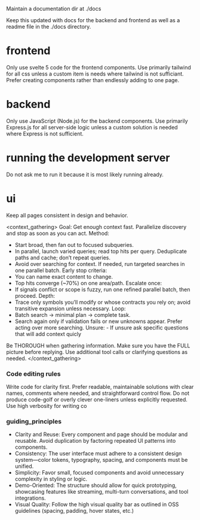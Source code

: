 Maintain a documentation dir at ./docs

Keep this updated with docs for the backend and frontend as well as a readme file in the ./docs directory.

# frontend

Only use svelte 5 code for the frontend components.
Use primarily tailwind for all css unless a custom item is needs where tailwind is not sufficiant.
Prefer creating components rather than endlessly adding to one page.

# backend

Only use JavaScript (Node.js) for the backend components.
Use primarily Express.js for all server-side logic unless a custom solution is needed where Express is not sufficient.

# running the development server

Do not ask me to run it because it is most likely running already.

# ui

Keep all pages consistent in design and behavior.

<context_gathering>
Goal: Get enough context fast. Parallelize discovery and stop as soon as you can act.
Method:

- Start broad, then fan out to focused subqueries.
- In parallel, launch varied queries; read top hits per query. Deduplicate paths and cache; don’t repeat queries.
- Avoid over searching for context. If needed, run targeted searches in one parallel batch.
  Early stop criteria:
- You can name exact content to change.
- Top hits converge (~70%) on one area/path.
  Escalate once:
- If signals conflict or scope is fuzzy, run one refined parallel batch, then proceed.
  Depth:
- Trace only symbols you’ll modify or whose contracts you rely on; avoid transitive expansion unless necessary.
  Loop:
- Batch search → minimal plan → complete task.
- Search again only if validation fails or new unknowns appear. Prefer acting over more searching.
  Unsure: - If unsure ask specific questions that will add context quicly

Be THOROUGH when gathering information. Make sure you have the FULL picture before replying. Use additional tool calls or clarifying questions as needed.
</context_gathering>

### Code editing rules

Write code for clarity first. Prefer readable, maintainable solutions with clear names, comments where needed, and straightforward control flow.
Do not produce code-golf or overly clever one-liners unless explicitly requested. Use high verbosity for writing co

### guiding_principles

- Clarity and Reuse: Every component and page should be modular and reusable. Avoid duplication by factoring repeated UI patterns into components.
- Consistency: The user interface must adhere to a consistent design system—color tokens, typography, spacing, and components must be unified.
- Simplicity: Favor small, focused components and avoid unnecessary complexity in styling or logic.
- Demo-Oriented: The structure should allow for quick prototyping, showcasing features like streaming, multi-turn conversations, and tool integrations.
- Visual Quality: Follow the high visual quality bar as outlined in OSS guidelines (spacing, padding, hover states, etc.)
